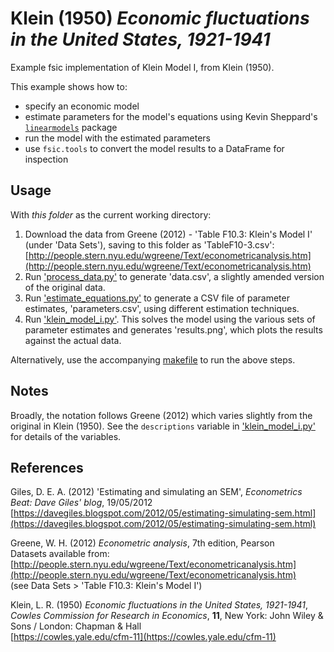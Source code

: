# Klein (1950) *Economic fluctuations in the United States, 1921-1941*

Example fsic implementation of Klein Model I, from Klein (1950).

This example shows how to:

* specify an economic model
* estimate parameters for the model's equations using Kevin Sheppard's
  [`linearmodels`](https://github.com/bashtage/linearmodels) package
* run the model with the estimated parameters
* use `fsic.tools` to convert the model results to a DataFrame for inspection


## Usage

With *this folder* as the current working directory:

1. Download the data from Greene (2012) - 'Table F10.3: Klein's Model I' (under
   'Data Sets'), saving to this folder as 'TableF10-3.csv':  
   [http://people.stern.nyu.edu/wgreene/Text/econometricanalysis.htm](http://people.stern.nyu.edu/wgreene/Text/econometricanalysis.htm)
2. Run ['process_data.py'](process_data.py) to generate 'data.csv', a slightly
   amended version of the original data.
3. Run ['estimate_equations.py'](estimate_equations.py) to generate a CSV file
   of parameter estimates, 'parameters.csv', using different estimation
   techniques.
4. Run ['klein_model_i.py'](klein_model_i.py). This solves the model using the
   various sets of parameter estimates and generates 'results.png', which plots
   the results against the actual data.

Alternatively, use the accompanying [makefile](makefile) to run the above
steps.


## Notes

Broadly, the notation follows Greene (2012) which varies slightly from the
original in Klein (1950). See the `descriptions` variable in
['klein_model_i.py'](klein_model_i.py) for details of the variables.


## References

Giles, D. E. A. (2012)
'Estimating and simulating an SEM',
*Econometrics Beat: Dave Giles' blog*, 19/05/2012  
[https://davegiles.blogspot.com/2012/05/estimating-simulating-sem.html](https://davegiles.blogspot.com/2012/05/estimating-simulating-sem.html)

Greene, W. H. (2012)
*Econometric analysis*,
7th edition,
Pearson  
Datasets available from:
[http://people.stern.nyu.edu/wgreene/Text/econometricanalysis.htm](http://people.stern.nyu.edu/wgreene/Text/econometricanalysis.htm)  
(see Data Sets > 'Table F10.3: Klein's Model I')

Klein, L. R. (1950)
*Economic fluctuations in the United States, 1921-1941*,
*Cowles Commission for Research in Economics*, **11**,
New York: John Wiley & Sons / London: Chapman & Hall  
[https://cowles.yale.edu/cfm-11](https://cowles.yale.edu/cfm-11)
